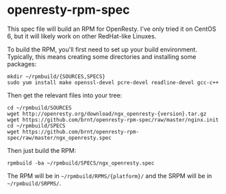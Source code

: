 openresty-rpm-spec
==================

This spec file will build an RPM for OpenResty. I've only tried it on CentOS 6, but it will likely work on other RedHat-like Linuxes.

To build the RPM, you'll first need to set up your build environment. Typically, this means creating some directories and installing some packages:

	mkdir ~/rpmbuild/{SOURCES,SPECS}
	sudo yum install make openssl-devel pcre-devel readline-devel gcc-c++

Then get the relevant files into your tree:

	cd ~/rpmbuild/SOURCES
	wget http://openresty.org/download/ngx_openresty-{version}.tar.gz
	wget https://github.com/brnt/openresty-rpm-spec/raw/master/nginx.init
	cd ~/rpmbuild/SPECS
	wget https://github.com/brnt/openresty-rpm-spec/raw/master/ngx_openresty.spec

Then just build the RPM:

	rpmbuild -ba ~/rpmbuild/SPECS/ngx_openresty.spec

The RPM will be in `~/rpmbuild/RPMS/{platform}/` and the SRPM will be in `~/rpmbuild/SRPMS/`.
